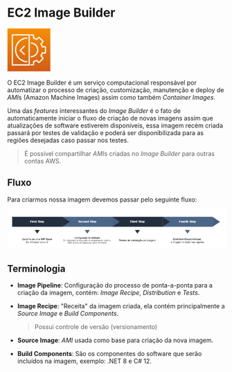 # EC2 Image Builder

<img height=100px; alt="ec2-image-builder" src="../../Images/ec2-image-builder.png" />

O EC2 Image Builder é um serviço computacional responsável por automatizar o processo de criação, customização, manutenção e deploy de *AMI*s (Amazon Machine Images) assim como também *Container Images*.

Uma das *features* interessantes do *Image Builder* é o fato de automaticamente iniciar o fluxo de criação de novas imagens assim que atualizações de software estiverem disponíveis, essa imagem recém criada passará por testes de validação e poderá ser disponibilizada para as regiões desejadas caso passar nos testes.

> É possível compartilhar *AMI*s criadas no *Image Builder* para outras contas AWS.

## Fluxo

Para criarmos nossa imagem devemos passar pelo seguinte fluxo:

![ec2-image-builder-flow](../../Diagrams/ec2-image-builder-flow.drawio.png)

## Terminologia

- **Image Pipeline**: Configuração do processo de ponta-a-ponta para a criação da imagem, contém: *Image Recipe*, *Distribution* e *Tests*.

- **Image Recipe**: "Receita" da imagem criada, ela contém principalmente a *Source Image* e *Build Components*.
  > Possui controle de versão (versionamento)

- **Source Image**: *AMI* usada como base para criação da nova imagem.

- **Build Components**: São os componentes do software que serão incluídos na imagem, exemplo: .NET 8 e C# 12.